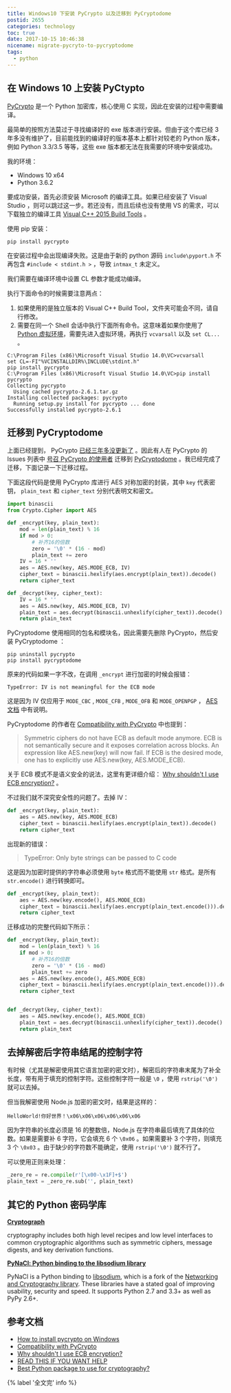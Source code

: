```yaml
---
title: Windows10 下安装 PyCrypto 以及迁移到 PyCryptodome
postid: 2655
categories: technology
toc: true
date: 2017-10-15 10:46:38
nicename: migrate-pycryto-to-pycryptodome
tags:
  - python
---
```


## 在 Windows 10 上安装 PyCtypto

[PyCrypto][pycrypto] 是一个 Python 加密库，核心使用 C 实现，因此在安装的过程中需要编译。

最简单的按照方法莫过于寻找编译好的 exe 版本进行安装。但由于这个库已经 3 年多没有维护了，目前能找到的编译好的版本基本上都针对较老的 Python 版本，例如 Python 3.3/3.5 等等，这些 exe 版本都无法在我需要的环境中安装成功。

我的环境：

- Windows 10 x64
- Python 3.6.2

要成功安装，首先必须安装 Microsoft 的编译工具。如果已经安装了 Visual Studio ，则可以跳过这一步。若还没有，而且后续也没有使用 VS 的需求，可以下载独立的编译工具 [Visual C++ 2015 Build Tools][buildtool] 。

使用 pip 安装：

```
pip install pycrypto
```

在安装过程中会出现编译失败。这是由于新的 python 源码 `include\pyport.h` 不再包含 `#include < stdint.h >` ，导致 `intmax_t` 未定义。

我们需要在编译环境中设置 CL 参数才能成功编译。 <!--more-->

执行下面命令的时候需要注意两点：

1. 如果使用的是独立版本的 Visual C++ Build Tool，文件夹可能会不同，请自行修改。
2. 需要在同一个 Shell 会话中执行下面所有命令。这意味着如果你使用了 [Python 虚拟环境][venv]，需要先进入虚拟环境，再执行 `vcvarsall` 以及 `set CL...` 。

```
C:\Program Files (x86)\Microsoft Visual Studio 14.0\VC>vcvarsall
set CL=-FI"%VCINSTALLDIR%\INCLUDE\stdint.h"
pip install pycrypto
C:\Program Files (x86)\Microsoft Visual Studio 14.0\VC>pip install pycrypto
Collecting pycrypto
  Using cached pycrypto-2.6.1.tar.gz
Installing collected packages: pycrypto
  Running setup.py install for pycrypto ... done
Successfully installed pycrypto-2.6.1
```

## 迁移到 PyCryptodome

上面已经提到， PyCrypto [已经三年多没更新了][commit] 。因此有人在 PyCrypto 的 Issues 列表中 [号召 PyCrypto 的使用者][migrate] 迁移到 [PyCryptodome][pycryptodome] 。我已经完成了迁移，下面记录一下迁移过程。

下面这段代码是使用 PyCrypto 库进行 AES 对称加密的封装，其中 `key` 代表密钥， `plain_text` 和 `cipher_text` 分别代表明文和密文。

``` python
import binascii
from Crypto.Cipher import AES

def _encrypt(key, plain_text):
    mod = len(plain_text) % 16
    if mod > 0:
        # 补齐16的倍数
        zero = '\0' * (16 - mod)
        plain_text += zero
    IV = 16 * ''
    aes = AES.new(key, AES.MODE_ECB, IV)
    cipher_text = binascii.hexlify(aes.encrypt(plain_text)).decode()
    return cipher_text

def _decrypt(key, cipher_text):
    IV = 16 * ''
    aes = AES.new(key, AES.MODE_ECB, IV)
    plain_text = aes.decrypt(binascii.unhexlify(cipher_text)).decode().rstrip('\0')
    return plain_text
```

PyCryptodome 使用相同的包名和模块名，因此需要先删除 PyCrypto，然后安装 PyCryptodome ：

```
pip uninstall pycrypto
pip install pycryptodome
```

原来的代码如果一字不改，在调用 `_encrypt` 进行加密的时候会报错：

```
TypeError: IV is not meaningful for the ECB mode
```

这是因为 IV 仅应用于 `MODE_CBC` , `MODE_CFB` , `MODE_OFB` 和 `MODE_OPENPGP` ， [AES 文档][aes] 中有说明。

PyCryptodome 的作者在 [Compatibility with PyCrypto][vs] 中也提到：

> Symmetric ciphers do not have ECB as default mode anymore. ECB is not semantically secure and it exposes correlation across blocks. An expression like AES.new(key) will now fail. If ECB is the desired mode, one has to explicitly use AES.new(key, AES.MODE_ECB).

关于 ECB 模式不是语义安全的说法，这里有更详细介绍： [Why shouldn't I use ECB encryption?][ecb] 。

不过我们就不深究安全性的问题了。去掉 IV：

``` python
def _encrypt(key, plain_text):
    aes = AES.new(key, AES.MODE_ECB)
    cipher_text = binascii.hexlify(aes.encrypt(plain_text)).decode()
    return cipher_text
```

出现新的错误：

> TypeError: Only byte strings can be passed to C code

这是因为加密时提供的字符串必须使用 `byte` 格式而不能使用 `str` 格式。是所有 `str.encode()` 进行转换即可。

``` python
def _encrypt(key, plain_text):
    aes = AES.new(key.encode(), AES.MODE_ECB)
    cipher_text = binascii.hexlify(aes.encrypt(plain_text.encode())).decode()
    return cipher_text
```

迁移成功的完整代码如下所示：

``` python
def _encrypt(key, plain_text):
    mod = len(plain_text) % 16
    if mod > 0:
        # 补齐16的倍数
        zero = '\0' * (16 - mod)
        plain_text += zero
    aes = AES.new(key.encode(), AES.MODE_ECB)
    cipher_text = binascii.hexlify(aes.encrypt(plain_text.encode())).decode()
    return cipher_text


def _decrypt(key, cipher_text):
    aes = AES.new(key.encode(), AES.MODE_ECB)
    plain_text = aes.decrypt(binascii.unhexlify(cipher_text)).decode().rstrip('\0')
    return plain_text
```

## 去掉解密后字符串结尾的控制字符

有时候（尤其是解密使用其它语言加密的密文时），解密后的字符串末尾为了补全长度，带有用于填充的控制字符。这些控制字符一般是 `\0` ，使用 `rstrip('\0')` 就可以去掉。

但当我解密使用 Node.js 加密的密文时，结果是这样的：

```
HelloWorld!你好世界！\x06\x06\x06\x06\x06\x06
```

因为字符串的长度必须是 16 的整数倍，Node.js 在字符串最后填充了具体的位数。如果是需要补 6 字符，它会填充 6 个 `\0x06` 。如果需要补 3 个字符，则填充 3 个 `\0x03` 。由于缺少的字符数不能确定，使用 `rstrip('\0')` 就不行了。

可以使用正则来处理：

``` python
_zero_re = re.compile(r'[\x00-\x1F]+$')
plain_text = _zero_re.sub('', plain_text)
```

## 其它的 Python 密码学库

**[Cryptograph][cryptograph]**

cryptography includes both high level recipes and low level interfaces to common cryptographic algorithms such as symmetric ciphers, message digests, and key derivation functions.

**[PyNaCl: Python binding to the libsodium library][pyncal]**

PyNaCl is a Python binding to [libsodium][libsodium], which is a fork of the [Networking and Cryptography library][nacl]. These libraries have a stated goal of improving usability, security and speed. It supports Python 2.7 and 3.3+ as well as PyPy 2.6+.

## 参考文档

- [How to install pycrypto on Windows][howtopycrypto]
- [Compatibility with PyCrypto][vs]
- [Why shouldn't I use ECB encryption?][ecb]
- [READ THIS IF YOU WANT HELP][migrate] 
- [Best Python package to use for cryptography?][best]

{% label '全文完' info %}

[buildtool]: http://landinghub.visualstudio.com/visual-cpp-build-tools
[howtopycrypto]: https://qiita.com/tkprof/items/631359e4ca479643f9ba
[venv]: https://blog.zengrong.net/post/2167.html
[commit]: https://github.com/dlitz/pycrypto/commits/master
[migrate]: https://github.com/dlitz/pycrypto/issues/238
[pycryptodome]: https://github.com/Legrandin/pycryptodome
[pycrypto]: https://github.com/dlitz/pycrypto
[vs]: https://www.pycryptodome.org/en/latest/src/vs_pycrypto.html
[aes]: https://www.pycryptodome.org/en/latest/src/cipher/aes.html
[ecb]: https://crypto.stackexchange.com/a/20946
[best]: https://www.reddit.com/r/crypto/comments/54fdvu/best_python_package_to_use_for_cryptography/
[cryptograph]: https://github.com/pyca/cryptography
[pyncal]: https://github.com/pyca/pynacl
[libsodium]: https://github.com/jedisct1/libsodium
[nacl]: https://nacl.cr.yp.to/